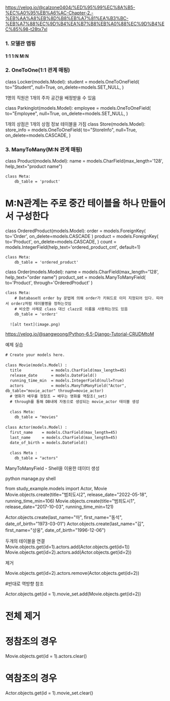 https://velog.io/@calzone0404/%ED%95%99%EC%8A%B5-%EC%A0%95%EB%A6%AC-Chapter-2.-%EB%AA%A8%EB%8D%B8%EB%A7%81%EA%B3%BC-%EB%A7%88%EC%9D%B4%EA%B7%B8%EB%A0%88%EC%9D%B4%EC%85%98-t28tx7xl

### 1. 모델관 맵핑

#### 1:1 1:N M:N

### 2. OneToOne(1:1 관계 매핑)

class Locker(models.Model):
student = models.OneToOneField(
to="Student",
null=True,
on_delete=models.SET_NULL,
)

1명의 직원은 1개의 주차 공간을 배정받을 수 있음

class Parkinglot(models.Model):
employee = models.OneToOneField(
to="Employee",
null=True,
on_delete=models.SET_NULL,
)

1개의 상점은 1개의 상점 정보 테이블을 가짐
class Store(models.Model):
store_info = models.OneToOneField(
to="StoreInfo",
null=True,
on_delete=models.CASCADE,
)

### 3. ManyToMany(M:N 관계 매핑)

class Product(models.Model):
name = models.CharField(max_length='128', help_text="product name")

    class Meta:
    	db_table = 'product'

# M:N관계는 주로 중간 테이블을 하나 만들어서 구성한다

class OrderedProduct(models.Model):
order = models.ForeignKey(
to='Order',
on_delete=models.CASCADE
)
product = models.ForeignKey(
to='Product',
on_delete=models.CASCADE,
)
count = models.IntegerField(help_text='ordered_product_cnt', default=1)

    class Meta:
    	db_table = 'ordered_product'

class Order(models.Model):
name = models.CharField(max_length='128', help_text="order name")
product_set = models.ManyToManyField(
to='Product',
through='OrderedProduct'
)

    class Meta:
    	# Database의 order by 문법에 의해 order가 키워드로 이미 지정되어 있다. 따라서 orderz처럼 테이블명을 정하는것임
        # 비슷한 사례로 class 대신 clazz로 이름을 사용하는것도 있음
    	db_table = 'orderz'

      ![alt text](image.png)

https://velog.io/@sangwoong/Python-6.5-Django-Tutorial-CRUDMtoM

예제 실습

```
# Create your models here.

class Movie(models.Model) :
  title             = models.CharField(max_length=45)
  release_date      = models.DateField()
  running_time_min  = models.IntegerField(null=True)
  actors            = models.ManyToManyField("Actor", db_table="movie_actor" through=movie_actor)
  # 영화가 배우를 정참조 ↔ 배우는 영화를 역참조(_set)
  # through를 통해 DB내에 자동으로 생성되는 movie_actor 테이블 생성

  class Meta:
    db_table = "movies"

class Actor(models.Model) :
  first_name    = models.CharField(max_length=45)
  last_name     = models.CharField(max_length=45)
  date_of_birth = models.DateField()

  class Meta :
    db_table = "actors"
```

ManyToManyField - Shell을 이용한 데이터 생성

python manage.py shell

from study_example.models import Actor, Movie
Movie.objects.create(title="범죄도시2", release_date="2022-05-18", running_time_min=106)
Movie.objects.create(title="범죄도시1", release_date="2017-10-03", running_time_min=121)

Actor.objects.create(last_name="마", first_name="동석", date_of_birth="1973-03-01")
Actor.objects.create(last_name="김", first_name="상웅", date_of_birth="1996-12-06")

두개의 테이블을 연결
Movie.objects.get(id=1).actors.add(Actor.objects.get(id=1))
Movie.objects.get(id=2).actors.add(Actor.objects.get(id=2))

제거

Movie.objects.get(id=2).actors.remove(Actor.objects.get(id=2))

#반대로 역방향 참조

Actor.objects.get(id = 1).movie_set.add(Movie.objects.get(id=2))

# 전체 제거

# 정참조의 경우

Movie.objects.get(id = 1).actors.clear()

# 역참조의 경우

Actor.objects.get(id = 1).movie_set.clear()
